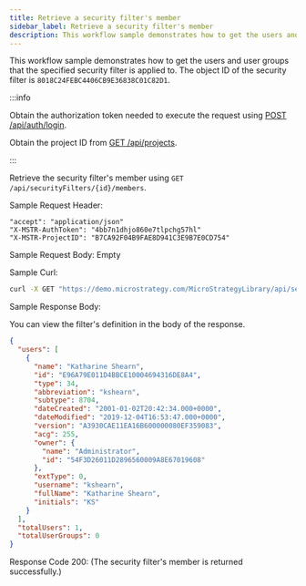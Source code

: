 ```yaml
---
title: Retrieve a security filter's member
sidebar_label: Retrieve a security filter's member
description: This workflow sample demonstrates how to get the users and user groups that the specified security filter is applied to.
---
```


<Available since="2021 Update 1" />

This workflow sample demonstrates how to get the users and user groups that the specified security filter is applied to. The object ID of the security filter is `8018C24FEBC4406CB9E36838C01C82D1`.

:::info

Obtain the authorization token needed to execute the request using [POST /api/auth/login](https://demo.microstrategy.com/MicroStrategyLibrary/api-docs/index.html#/Authentication/postLogin).

Obtain the project ID from [GET /api/projects](https://demo.microstrategy.com/MicroStrategyLibrary/api-docs/index.html#/Projects/getProjects_1).

:::

Retrieve the security filter's member using `GET /api/securityFilters/{id}/members`.

Sample Request Header:

```http
"accept": "application/json"
"X-MSTR-AuthToken": "4bb7n1dhjo860e7tlpchg57hl"
"X-MSTR-ProjectID": "B7CA92F04B9FAE8D941C3E9B7E0CD754"
```

Sample Request Body: Empty

Sample Curl:

```bash
curl -X GET "https://demo.microstrategy.com/MicroStrategyLibrary/api/securityFilters/8018C24FEBC4406CB9E36838C01C82D1/members" -H "accept: application/json" -H "X-MSTR-AuthToken: 4bb7n1dhjo860e7tlpchg57hl" -H "X-MSTR-ProjectID: B7CA92F04B9FAE8D941C3E9B7E0CD754"
```

Sample Response Body:

You can view the filter's definition in the body of the response.

```json
{
  "users": [
    {
      "name": "Katharine Shearn",
      "id": "E96A79E011D4BBCE10004694316DE8A4",
      "type": 34,
      "abbreviation": "kshearn",
      "subtype": 8704,
      "dateCreated": "2001-01-02T20:42:34.000+0000",
      "dateModified": "2019-12-04T16:53:47.000+0000",
      "version": "A3930CAE11EA16B600000080EF359083",
      "acg": 255,
      "owner": {
        "name": "Administrator",
        "id": "54F3D26011D2896560009A8E67019608"
      },
      "extType": 0,
      "username": "kshearn",
      "fullName": "Katharine Shearn",
      "initials": "KS"
    }
  ],
  "totalUsers": 1,
  "totalUserGroups": 0
}
```

Response Code 200: (The security filter's member is returned successfully.)
